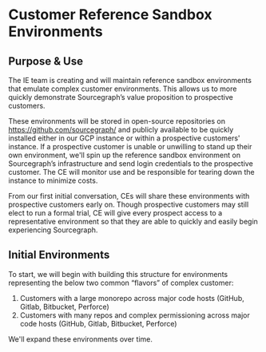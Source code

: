 # Customer Reference Sandbox Environments

## Purpose & Use

The IE team is creating and will maintain reference sandbox environments that emulate complex customer environments. This allows us to more quickly demonstrate Sourcegraph’s value proposition to prospective customers.

These environments will be stored in open-source repositories on https://github.com/sourcegraph/ and publicly available to be quickly installed either in our GCP instance or within a prospective customers' instance. If a prospective customer is unable or unwilling to stand up their own environment, we'll spin up the reference sandbox environment on Sourcegraph’s infrastructure and send login credentials to the prospective customer. The CE will monitor use and be responsible for tearing down the instance to minimize costs.

From our first initial conversation, CEs will share these environments with prospective customers early on. Though prospective customers may still elect to run a formal trial, CE will give every prospect access to a representative environment so that they are able to quickly and easily begin experiencing Sourcegraph.

## Initial Environments

To start, we will begin with building this structure for environments representing the below two common “flavors” of complex customer:

1. Customers with a large monorepo across major code hosts (GitHub, Gitlab, Bitbucket, Perforce)
2. Customers with many repos and complex permissioning across major code hosts (GitHub, Gitlab, Bitbucket, Perforce)

We'll expand these environments over time.

